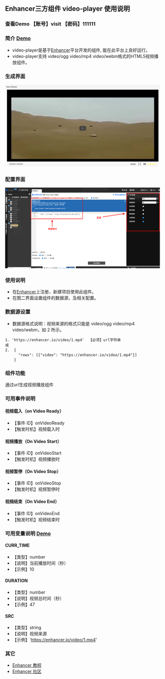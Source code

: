 ## Enhancer三方组件 video-player 使用说明
### 查看Demo 【账号】visit 【密码】111111
### 简介 [Demo](http://47.96.99.14:5301/#114)
- video-player是基于[Enhancer](https://enhancer.io)平台开发的组件, 能在此平台上良好运行。
- video-player支持 video/ogg video/mp4 video/webm格式的HTML5视频播放组件。

### 生成界面
![](https://github.com/ZengXiangJun/video-player/blob/master/images/2.jpg)
### 配置界面
![](https://github.com/ZengXiangJun/video-player/blob/master/images/1.png)

### 使用说明
- 在[Enhancer](https://enhancer.io)上注册，新建项目使用此组件。
- 在图二界面设置组件的数据源，及相关配置。

### 数据源设置
- 数据源格式说明：视频来源的格式只能是 video/ogg video/mp4 video/webm，如 2 所示。
```
1. 'https://enhancer.io/video/1.mp4'  【必须】url字符串
或
2.  {
      "rows": [{"video": "https://enhancer.io/video/1.mp4"}]
    }
```

### 组件功能
通过url生成视频播放组件


### 可用事件说明
#### 视频载入（on Video Ready）
- 【事件 ID】onVideoReady
- 【触发时机】视频载入时

#### 视频播放（On Video Start）
- 【事件 ID】onVideoStart
- 【触发时机】视频播放时

#### 视频暂停（On Video Stop）
- 【事件 ID】onVideoStop
- 【触发时机】视频暂停时

#### 视频结束（On Video End）
- 【事件 ID】onVideoEnd
- 【触发时机】视频结束时

### 可用变量说明 [Demo](http://47.96.99.14:5301/#115)
#### CURR_TIME
- 【类型】number
- 【说明】当前播放时间（秒）
- 【示例】10

#### DURATION
- 【类型】number
- 【说明】视频总时间（秒）
- 【示例】47

#### SRC
- 【类型】string
- 【说明】视频来源
- 【示例】'https://enhancer.io/video/1.mp4'



### 其它
- [Enhancer 教程](https://enhancer.io/tutorials)
- [Enhancer 社区](https://forum.enhancer.io/#p=1&t=5)
